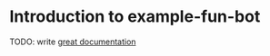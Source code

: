 # Introduction to example-fun-bot

TODO: write [great documentation](http://jacobian.org/writing/what-to-write/)

